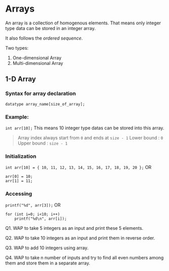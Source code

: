 # Arrays
An array is a collection of homogenous elements. That means only integer type
data can be stored in an integer array.

It also follows the *ordered sequence*.

Two types:
1. One-dimensional Array
2. Multi-dimensional Array

## 1-D Array
### Syntax for array declaration
`datatype array_name[size_of_array];`

### Example:
`int arr[10];`
This means 10 integer type datas can be stored into this array.

> Array index always start from `0` and ends at `size - 1`
Lower bound : `0`
Upper bound : `size - 1`

### Initialization
`int arr[10] = { 10, 11, 12, 13, 14, 15, 16, 17, 18, 19, 20 };`
OR
```
arr[0] = 10;
arr[1] = 11;
```

### Accessing
`printf("%d", arr[3]);`
OR
```
for (int i=0; i<10; i++)
    printf("%d\n", arr[i]);
```


Q1. WAP to take 5 integers as an input and print these 5 elements.

Q2. WAP to take 10 integers as an input and print them in reverse order.

Q3. WAP to add 10 integers using array.

Q4. WAP to take n number of inputs and try to find all even numbers among them
    and store them in a separate array.
